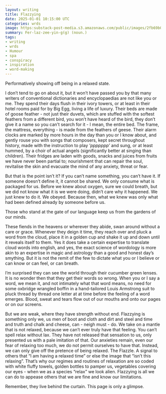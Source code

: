 ```yaml
---
layout: writing
title: Flazzying
date: 2025-01-01 10:15:00 UTC
categories: wrds
image: https:substack-post-media.s3.amazonaws.com/public/images/2fb69b00-ae1b-4a76-8909-ca73b22b4245_2912x1632.jpeg
summary: Fer-laz-zee-yin-g(g) (noun.)
tags:
- writing
- wrds
- Humour
- spa
- conspiracy
- inspiration
- word-making
---
```


Performatively showing off being in a relaxed state.

I don’t tend to go on about it, but it won’t have passed you by that many writers of conventional dictionaries and encyclopaedias are not like you or me. They spend their days flush in their ivory towers, or at least in their hotel rooms paid for by Big Egg, living a life of luxury. Their beds are made of goose feather - not just their duvets, which are stuffed with the softest feathers from a different bird, you won’t have heard of the bird, they don’t give it a name so you can’t search for it - I mean, the entire bed. The frame, the mattress, everything - is made from the feathers of geese. Their alarm clocks are marked by more hours in the day than you or I know about, and gently rouse you with songs that composers, kept secret throughout history, made with the instruction to play ‘*ppppppp*’ and sung, or at least hummed, by a choir of actual angels (significantly better at singing than children). Their fridges are laden with goods, snacks and juices from fruits we have never been partial to; nourishment that can repair the soul, revitalise the skin and evacuate the mind of any anxiety, threat or fear.

But that is the point isn’t it? If you can’t name something, you can’t have it. If someone doesn’t define it, it cannot be shared. We only consume what is packaged for us. Before we knew about oxygen, sure we could breath, but we did not know what it is we were doing, didn’t care why it happened. We just knew to do it. We obeyed. Because then, what we knew was only what had been defined already by someone before us.

Those who stand at the gate of our language keep us from the gardens of our minds.

These fiends in the heavens or wherever they abide, swan around without a care or grace. Whenever they deign it time, they reach over and pluck a word from the cloud, place it in a golden cup and shake it up and down until it reveals itself to them. Yes it does take a certain expertise to translate cloud words into english, and yes, the exact science of wordology is more akin to an expertise in magic and astrology than a good and honest day’s smything. But it is not the remit of the few to dictate what you or I believe or can know or can feel, or can breath.

I’m surprised they can see the world through their cucumber green lenses. It is no wonder then that they get their words so wrong. When you or I say a word, we mean it, and not intimately what that word means, no need for some oxbridge wrangled boffin in a hand-tailored Louis Armstrong suit to pluck thread by thread one letter at at time before the feeling of a word emerges. Blood, sweat and tears flow out of our mouths and onto our pages or on our screens.

But we are weak, where they have strength without end. Flazzying is something only we, us men of boot and cloth and dirt and steel and time and truth and chalk and cheese, can - neigh must - do. We take on a mantle that is not relaxed, because we can’t ever truly have that feeling. You can’t spell relax without lax. They have not released that sensation to us, only presented us with a pale imitation of that. Our anxieties remain, even our fear of relaxing too much, we do not permit ourselves to have that. Instead, we can only give off the pretence of being relaxed. The Flazzle. A signal to others that “I am having a relaxed time” or else the image that “isn’t this relaxing”. That’s why our regimes and routines of relaxation are so coded with white fluffy towels, golden bottles to pamper us, vegetables covering our eyes - when we as a species “relax” we look alien. Flazzying is all we can do to appease others that we are fine and know our limitations. 

Remember, they live behind the curtain. This page is only a glimpse. 